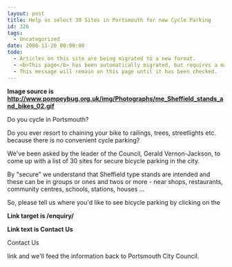 ```yaml
---
layout: post
title: Help us select 30 Sites in Portsmouth for new Cycle Parking
id: 326
tags:
  - Uncategorized
date: 2008-11-20 00:00:00
todo:
  - Articles on this site are being migrated to a new format.
  - <b>This page</b> has been automatically migrated, but requires a manual check-&amp;-tune to ensure the format and links all work as expected.
  - This message will remain on this page until it has been checked.
---
```


**Image source is http://www.pompeybug.org.uk/img/Photographs/me_Sheffield_stands_and_bikes_02.gif**

Do you cycle in Portsmouth?

Do you ever resort to chaining your bike to railings, trees, streetlights etc. because there is no convenient cycle parking?

We've been asked by the leader of the Council, Gerald Vernon-Jackson, to come up with a list of 30 sites for secure bicycle parking in the city.

By "secure" we understand that Sheffield type stands are intended and these can be in groups or ones and twos or more - near shops, restaurants, community centres, schools, stations, houses ...

So, please tell us where you'd like to see bicycle parking by clicking on the

**Link target is /enquiry/**

**Link text is Contact Us**

Contact Us

link and we'll feed the information back to Portsmouth City Council.